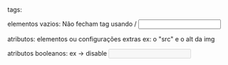 tags:

elementos vazios: Não fecham tag usando /
<input>
<img>

atributos: elementos ou configurações extras
ex: o "src" e o alt da img
<img src="" alt=""> <!--Onde o alt é um texto alternativo para a imagem quando ela não aparece -->

atributos booleanos: ex -> disable
<input type="text" disabled> <!-- Não será possível escrever na caixinha de texto -->


